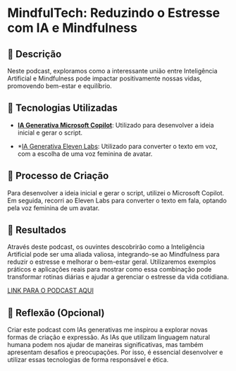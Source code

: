 # MindfulTech: Reduzindo o Estresse com IA e Mindfulness

## 📒 Descrição
Neste podcast, exploramos como a interessante união entre Inteligência Artificial e Mindfulness pode impactar positivamente nossas vidas, promovendo bem-estar e equilíbrio.

## 🤖 Tecnologias Utilizadas

- **[IA Generativa Microsoft Copilot](https://copilot.microsoft.com)**: Utilizado para desenvolver a ideia inicial e gerar o script.

- *[IA Generativa Eleven Labs](https://elevenlabs.io): Utilizado para converter o texto em voz, com a escolha de uma voz feminina de avatar.


## 🧐 Processo de Criação

Para desenvolver a ideia inicial e gerar o script, utilizei o Microsoft Copilot. Em seguida, recorri ao Eleven Labs para converter o texto em fala, optando pela voz feminina de um avatar.

## 🚀 Resultados

Através deste podcast, os ouvintes descobrirão como a Inteligência Artificial pode ser uma aliada valiosa, integrando-se ao Mindfulness para reduzir o estresse e melhorar o bem-estar geral. Utilizaremos exemplos práticos e aplicações reais para mostrar como essa combinação pode transformar rotinas diárias e ajudar a gerenciar o estresse da vida cotidiana.

[LINK PARA O PODCAST AQUI](https://share.descript.com/view/OSvE6Yfnyt7)

## 💭 Reflexão (Opcional)

Criar este podcast com IAs generativas me inspirou a explorar novas formas de criação e expressão. As IAs que utilizam linguagem natural humana podem nos ajudar de maneiras significativas, mas também apresentam desafios e preocupações. Por isso, é essencial desenvolver e utilizar essas tecnologias de forma responsável e ética.

